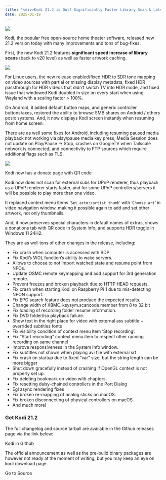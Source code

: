 ```yaml
---
title: "<div>Kodi 21.2 is Out! Significantly Faster Library Scan & Lots of Fixes</div>"
date: 2025-01-19
---
```


![](https://ubuntuhandbook.org/wp-content/uploads/2021/10/kodi-icon-feature-250x250.png)

Kodi, the popular free open-source home theater software, released new 21.2 version today with many improvements and tons of bug-fixes.

First, the new Kodi 21.2 features **significant speed increase of library scans** (back to v20 level) as well as faster artwork caching.

![](https://ubuntuhandbook.org/wp-content/uploads/2025/01/kodi212-700x394.webp)

For Linux users, the new release enabled/fixed HDR to SDR tone mapping on video sources with partial or missing display metadata, fixed HDR passthrough for HDR videos that didn’t switch TV into HDR mode, and fixed issue that windowed Kodi doubled in size on every start when using Wayland with a scaling factor > 100%.

On Android, it added default button maps, and generic controller buttons/axes, restored the ability to browse SMB shares on Android / others posix systems. And, it now displays Kodi screen instantly when resuming from home screen.

There are as well some fixes for Android, including resuming paused media playback not working via play/pause media key press, Media Session does not update on Play/Pause -> Stop, crashes on GoogleTV when Tailscale network is connected, and connectivity to FTP sources which require additional flags such as TLS.

![](https://ubuntuhandbook.org/wp-content/uploads/2025/01/kodi-donate-700x394.webp)

Kodi now has a donate page with QR code

Kodi now does not scan for external subs for UPnP renderer, thus playback as a UPnP renderer starts faster, and for some UPnP controllers/servers it will be possible to play more than one video.

It replaced context menu items ‘`Set actor/artist thumb`‘ with ‘`Choose art`‘ in video navigation window, making it possible again to add and set other artwork, not only thumbnails.

And, it now preserves special characters in default names of extras, shows a donations tab with QR code in System Info, and supports HDR toggle in Windows 11 24H2.

They are as well tons of other changes in the release, including:

- Fix crash when computer is accessed with RDP
- Fix Kodi’s WOL function’s ability to wake servers.
- Allows to choose to not import watched state and resume point from NFOs.
- Update OSMC remote keymapping and add support for 3rd generation remote.
- Prevent freezes and broken playback due to HTTP HEAD requests.
- Fix crash when starting Kodi on Raspberry Pi 1 due to mis-detecting NEON support.
- Fix EPG search feature does not produce the expected results.
- Change width of XBMC\_keysym.scancode member from 8 to 32 bit
- Fix loading of recording folder resume information.
- Fix DVD folder/iso playback failure.
- Show text in the right place for video with external ass subtitle + overrided subtitles fonts
- Fix visibility condition of context menu item ‘Stop recording’.
- Fix “Start recording” context menu item to respect other running recording on same channel
- Improve responsiveness in the System Info window.
- Fix subtitles not shown when playing avi file with external srt
- Fix crash on startup due to fixed “var” size, but the string length can be more bigger
- Shut down gracefully instead of crashing if OpenGL context is not properly set up.
- Fix deleting bookmark on video with chapters.
- Fix resetting daisy-chained controllers in the Port Dialog
- Egl async rendering fixes
- Fix broken re-mapping of analog sticks on macOS.
- Fix broken disconnecting of physical controllers on macOS.
- And much more!

### Get Kodi 21.2

The full changelog and source tarball are available in the Github releases page via the link below:

Kodi in Github

The official announcement as well as the pre-build binary packages are however not ready at the moment of writing, but you may keep an eye on kodi download page.

Go to Source
